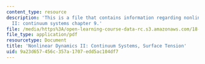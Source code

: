 ```yaml
---
content_type: resource
description: 'This is a file that contains information regarding nonlinear dynamics
  II: continuum systems chapter 9.'
file: /media/https%3A/open-learning-course-data-rc.s3.amazonaws.com/18-354j-nonlinear-dynamics-ii-continuum-systems-spring-2015/9a23d657456c357a1707edd5ac104df7_MIT18_354JS15_Ch9.pdf
file_type: application/pdf
resourcetype: Document
title: 'Nonlinear Dynamics II: Continuum Systems, Surface Tension'
uid: 9a23d657-456c-357a-1707-edd5ac104df7
---
```

